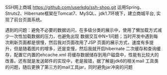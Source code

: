 SSH网上商城 https://github.com/userkdg/ssh-shop.git
运用Spring、Struts2、Hibernate框架在Tomcat7、MySQL、jdk1.7环境下，建立商城平台, 实现了前台页面系统。


遇到的问题：避免不必要的数据访问，在多级分类的展示中，使用了懒加载方式减少一次性加载数据的压力，也避免出现 数据交互中N+1问题；当时开发中遇到每次刷新页面都是很慢，然后我对页面改用了JSP 页面的展示方式，速度有多提升，但是随着图片的增多，还是变慢，然后我就开启hibernate 二次缓存和查询缓存，配置它内置的ehcache.xml 将缓存数据储存到用户磁盘中，性能有比较大的改善。还有就是发送邮件的实现中，老是报错，据了解是jdk6的相关mail 工具类的问题，随后更换了第三方的mail工具jar，同时避免jar冲突的问题
